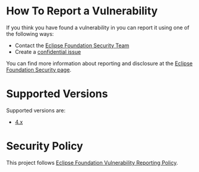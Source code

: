 <!--
    Adapt as you see fit for your projects. At least replace <project> by your
    project name.

    For any questions about implementing security best practices, contact the
    Eclipse Foundation Security Team at security@eclipse-foundation.org
-->

# How To Report a Vulnerability

If you think you have found a vulnerability in <project> you can report it using one of the following ways:

* Contact the [Eclipse Foundation Security Team](mailto:security@eclipse-foundation.org)
* Create a [confidential issue](https://gitlab.eclipse.org/security/vulnerability-reports/-/issues/new?issuable_template=new_vulnerability)

You can find more information about reporting and disclosure at the [Eclipse Foundation Security page](https://www.eclipse.org/security/).

# Supported Versions

<!--
    Which releases of the project's software are actively maintaned and receive security updates?
-->
Supported versions are:
* [4.x](https://download.eclipse.org/eclipse/downloads/)

# Security Policy

This project follows [Eclipse Foundation Vulnerability Reporting Policy](https://www.eclipse.org/security/policy/).
